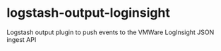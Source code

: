 # logstash-output-loginsight
Logstash output plugin to push events to the VMWare LogInsight JSON ingest API
